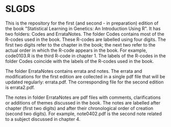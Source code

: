 # SLGDS
This is the repository for the first (and second - in preparation) edition of the book "Statistical Learning in Genetics: An Introduction Using R". It has two folders: Codes and ErrataNotes. The folder Codes contains most of the R-codes used in the book. These R-codes are labelled using four digits. The first two digits refer to the chapter in the book; the next two refer to the actual order in which the R-code appears in the book. For example, code0103.R is the third R-code in chapter 1. The labels of the R-codes in the folder Codes coincide with the labels of the R-codes used in the book.  

  The folder ErrataNotes contains errata and notes. The errata and modifications for the first edition are collected in a single pdf file that will be updated regularly: errata.pdf. The corresponding file for the second edition is errata2.pdf.
  
  The notes in folder ErrataNotes are pdf files with comments, clarifications or additions of themes discussed in the book. The notes are labelled after chapter (first two digits) and after their chronological order of creation (second two digits). For example, note0402.pdf is the second note related to a subject discussed in chapter 4.  
